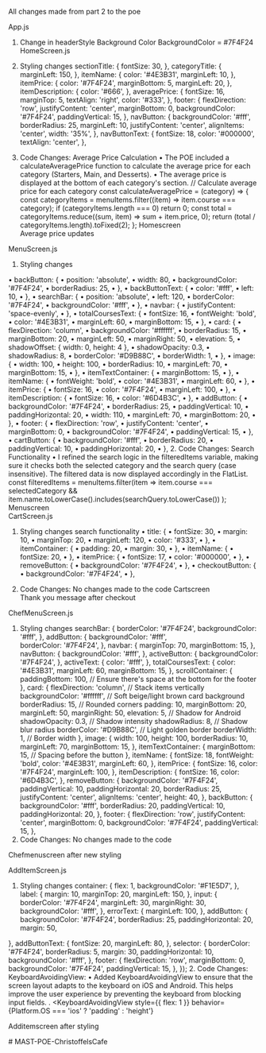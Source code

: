 All changes made from part 2 to the poe

App.js 
1. Change in headerStyle Background Color 
BackgroundColor  = #7F4F24 
HomeScreen.js 
1. Styling changes 
sectionTitle: { 
fontSize: 30, 
}, 
categoryTitle: { 
marginLeft: 150, 
}, 
itemName: { 
color: '#4E3B31', 
marginLeft: 10, 
}, 
itemPrice: { 
color: '#7F4F24', 
marginBottom: 5, 
    marginLeft: 20, 
  }, 
  itemDescription: { 
    color: '#666', 
  }, 
  averagePrice: { 
    fontSize: 16, 
    marginTop: 5, 
    textAlign: 'right', 
    color: '#333', 
  }, 
  footer: { 
    flexDirection: 'row', 
    justifyContent: 'center', 
    marginBottom: 0, 
    backgroundColor: '#7F4F24', 
    paddingVertical: 15, 
  }, 
  navButton: { 
    backgroundColor: '#fff', 
    borderRadius: 25, 
    marginLeft: 10, 
    justifyContent: 'center', 
    alignItems: 'center', 
    width: '35%', 
  }, 
  navButtonText: { 
    fontSize: 18, 
    color: '#000000', 
    textAlign: 'center', 
  }, 
 
 
 
 
 
2. Code Changes: 
Average Price Calculation 
• The POE included a calculateAveragePrice function to calculate the average 
price for each category (Starters, Main, and Desserts). 
• The average price is displayed at the bottom of each category's section. 
// Calculate average price for each category 
const calculateAveragePrice = (category) => { 
const categoryItems = menuItems.filter((item) => item.course === category); 
if (categoryItems.length === 0) return 0; 
const total = categoryItems.reduce((sum, item) => sum + item.price, 0); 
return (total / categoryItems.length).toFixed(2); 
}; 
Homescreen                            
 Average price updates 
 
 
 
MenuScreen.js 
1. Styling changes 
   
•   backButton: { 
•     position: 'absolute', 
•     width: 80, 
•     backgroundColor: '#7F4F24', 
•     borderRadius: 25, 
•   }, 
•   backButtonText: { 
•     color: '#fff', 
•     left: 10, 
•   }, 
•   searchBar: { 
•     position: 'absolute', 
•     left: 120, 
•     borderColor: '#7F4F24', 
•     backgroundColor: '#fff', 
•   }, 
•   navbar: { 
•     justifyContent: 'space-evenly', 
•   }, 
•   totalCoursesText: { 
•     fontSize: 16, 
•     fontWeight: 'bold', 
•     color: '#4E3B31', 
•     marginLeft: 60, 
•     marginBottom: 15, 
•   }, 
•   card: { 
•     flexDirection: 'column', 
•     backgroundColor: '#ffffff', 
•     borderRadius: 15, 
•     marginBottom: 20, 
•     marginLeft: 50, 
•     marginRight: 50, 
•     elevation: 5, 
•     shadowOffset: { width: 0, height: 4 }, 
•     shadowOpacity: 0.3, 
•     shadowRadius: 8, 
•     borderColor: '#D9B88C', 
•     borderWidth: 1, 
•   }, 
•   image: { 
•     width: 100, 
•     height: 100, 
•     borderRadius: 10, 
•     marginLeft: 70, 
•     marginBottom: 15, 
•   }, 
•   itemTextContainer: { 
•     marginBottom: 15, 
•   }, 
•   itemName: { 
•     fontWeight: 'bold', 
•     color: '#4E3B31', 
•     marginLeft: 60, 
•   }, 
•   itemPrice: { 
•     fontSize: 16, 
•     color: '#7F4F24', 
•     marginLeft: 100, 
•   }, 
•   itemDescription: { 
•     fontSize: 16, 
•     color: '#6D4B3C', 
•   }, 
•   addButton: { 
•     backgroundColor: '#7F4F24', 
•     borderRadius: 25, 
•     paddingVertical: 10, 
•     paddingHorizontal: 20, 
•     width: 110, 
•     marginLeft: 70, 
•     marginBottom: 20, 
•   }, 
•   footer: { 
•     flexDirection: 'row', 
•     justifyContent: 'center', 
•     marginBottom: 0, 
•     backgroundColor: '#7F4F24', 
•     paddingVertical: 15, 
•   }, 
•   cartButton: { 
•     backgroundColor: '#fff', 
•     borderRadius: 20, 
•     paddingVertical: 10, 
•     paddingHorizontal: 20, 
•   }, 
2. Code Changes: 
Search Functionality 
• I refined the search logic in the filteredItems variable, making sure it 
checks both the selected category and the search query (case insensitive). 
The filtered data is now displayed accordingly in the FlatList. 
const filteredItems = menuItems.filter(item => 
item.course === selectedCategory && 
item.name.toLowerCase().includes(searchQuery.toLowerCase()) 
); 
Menuscreen                            
CartScreen.js 
1. Styling changes 
  search functionality 
•   title: { 
•     fontSize: 30, 
•     margin: 10, 
•     marginTop: 20, 
•     marginLeft: 120, 
•     color: '#333', 
•   }, 
•   itemContainer: { 
•     padding: 20, 
•     margin: 30, 
•   }, 
•   itemName: { 
•     fontSize: 20, 
•   }, 
•   itemPrice: { 
•     fontSize: 17, 
•     color: '#000000', 
•   }, 
•   removeButton: { 
•     backgroundColor: '#7F4F24', 
•   }, 
•   checkoutButton: { 
•     backgroundColor: '#7F4F24', 
•   }, 
 
 
 
2. Code Changes: 
No changes made to the code 
Cartscreen                            
Thank you message after checkout 
 
 
ChefMenuScreen.js 
1. Styling changes 
  searchBar: { 
    borderColor: '#7F4F24', 
    backgroundColor: '#fff', 
  }, 
  addButton: { 
    backgroundColor: '#fff',  
    borderColor: '#7F4F24', 
  }, 
  navbar: { 
    marginTop: 70, 
    marginBottom: 15, 
  }, 
  navButton: { 
    backgroundColor: '#fff', 
  }, 
  activeButton: { 
    backgroundColor: '#7F4F24', 
  }, 
  activeText: { 
    color: '#fff', 
  }, 
  totalCoursesText: { 
    color: '#4E3B31', 
    marginLeft: 60, 
    marginBottom: 15, 
  }, 
  scrollContainer: { 
    paddingBottom: 100, // Ensure there's space at the bottom for the footer 
  }, 
  card: { 
    flexDirection: 'column',  // Stack items vertically 
    backgroundColor: '#ffffff', // Soft beige/light brown card background 
    borderRadius: 15, // Rounded corners 
    padding: 10, 
    marginBottom: 20, 
    marginLeft: 50, 
    marginRight: 50, 
    elevation: 5,  // Shadow for Android 
    shadowOpacity: 0.3,  // Shadow intensity 
    shadowRadius: 8,  // Shadow blur radius 
    borderColor: '#D9B88C',  // Light golden border 
    borderWidth: 1,  // Border width 
  }, 
  image: { 
    width: 100, 
    height: 100, 
    borderRadius: 10, 
    marginLeft: 70, 
    marginBottom: 15, 
  }, 
  itemTextContainer: { 
    marginBottom: 15, // Spacing before the button 
  }, 
  itemName: { 
    fontSize: 18, 
    fontWeight: 'bold', 
    color: '#4E3B31', 
    marginLeft: 60, 
  }, 
  itemPrice: { 
    fontSize: 16, 
    color: '#7F4F24', 
    marginLeft: 100, 
  }, 
  itemDescription: { 
    fontSize: 16, 
    color: '#6D4B3C', 
  }, 
  removeButton: { 
    backgroundColor: '#7F4F24', 
    paddingVertical: 10, 
    paddingHorizontal: 20, 
    borderRadius: 25, 
    justifyContent: 'center', 
    alignItems: 'center', 
    height: 40, 
  }, 
  backButton: { 
    backgroundColor: '#fff', 
borderRadius: 20, 
paddingVertical: 10, 
paddingHorizontal: 20, 
}, 
footer: { 
flexDirection: 'row', 
justifyContent: 'center', 
marginBottom: 0, 
backgroundColor: '#7F4F24', 
paddingVertical: 15, 
}, 
2. Code Changes: 
No changes made to the code 
 
Chefmenuscreen after new styling 
 
 
 
 
 
 
 
AddItemScreen.js 
1. Styling changes 
  container: { 
    flex: 1, 
    backgroundColor: '#F1E5D7', 
  }, 
  label: { 
    margin: 10, 
    marginTop: 20, 
    marginLeft: 150, 
  }, 
  input: { 
    borderColor: '#7F4F24', 
    marginLeft: 30, 
    marginRight: 30, 
    backgroundColor: '#fff', 
  }, 
  errorText: { 
    marginLeft: 100, 
  }, 
  addButton: { 
    backgroundColor: '#7F4F24', 
    borderRadius: 25, 
    paddingHorizontal: 20, 
    margin: 50, 
 
  }, 
  addButtonText: { 
    fontSize: 20, 
    marginLeft: 80, 
  }, 
  selector: { 
    borderColor: '#7F4F24', 
    borderRadius: 5, 
    margin: 30, 
    paddingHorizontal: 10, 
    backgroundColor: '#fff', 
}, 
footer: { 
flexDirection: 'row', 
marginBottom: 0, 
backgroundColor: '#7F4F24', 
paddingVertical: 15, 
}, 
}); 
2. Code Changes: 
KeyboardAvoidingView: 
• Added KeyboardAvoidingView to ensure that the screen layout adapts to the 
keyboard on iOS and Android. This helps improve the user experience by 
preventing the keyboard from blocking input fields. 
. 
<KeyboardAvoidingView 
style={{ flex: 1 }} 
behavior={Platform.OS === 'ios' ? 'padding' : 'height'} 
> 
</KeyboardAvoidingView> 
Additemscreen after styling 

#   M A S T - P O E - C h r i s t o f f e l s C a f e 
 
 
